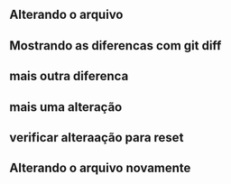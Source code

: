 ## Alterando o arquivo

## Mostrando as diferencas com git diff

## mais outra diferenca

## mais uma alteração

## verificar alteraação para reset

## Alterando o arquivo novamente
